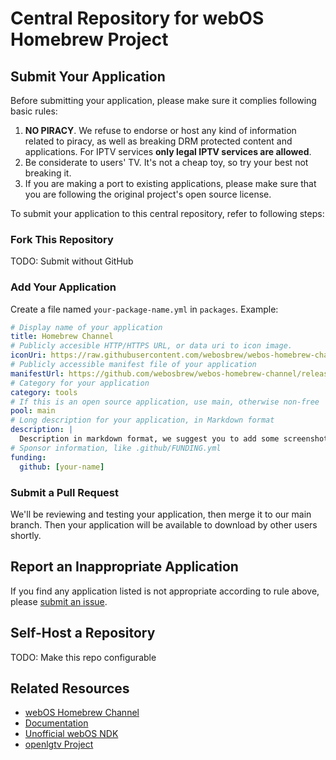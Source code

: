 # Central Repository for webOS Homebrew Project

## Submit Your Application

Before submitting your application, please make sure it complies following basic rules:

1. **NO PIRACY**. We refuse to endorse or host any kind of information related to piracy, as well as breaking DRM protected content and applications. For IPTV services **only legal IPTV services are allowed**.
2. Be considerate to users' TV. It's not a cheap toy, so try your best not breaking it.
3. If you are making a port to existing applications, please make sure that you are following the original project's open source license.

To submit your application to this central repository, refer to following steps:

### Fork This Repository

TODO: Submit without GitHub

### Add Your Application

Create a file named `your-package-name.yml` in `packages`. Example:

```yaml
# Display name of your application
title: Homebrew Channel
# Publicly accesible HTTP/HTTPS URL, or data uri to icon image.
iconUri: https://raw.githubusercontent.com/webosbrew/webos-homebrew-channel/main/assets/icon160.png
# Publicly accessible manifest file of your application
manifestUrl: https://github.com/webosbrew/webos-homebrew-channel/releases/latest/download/org.webosbrew.hbchannel.manifest.json
# Category for your application
category: tools
# If this is an open source application, use main, otherwise non-free
pool: main
# Long description for your application, in Markdown format
description: |
  Description in markdown format, we suggest you to add some screenshots to help users understand
# Sponsor information, like .github/FUNDING.yml
funding:
  github: [your-name]
```

### Submit a Pull Request

We'll be reviewing and testing your application, then merge it to our main branch. Then your application will be available to download by other users shortly.

## Report an Inappropriate Application

If you find any application listed is not appropriate according to rule above, please [submit an issue](https://github.com/webosbrew/apps-repo/issues/new).

## Self-Host a Repository

TODO: Make this repo configurable

## Related Resources

* [webOS Homebrew Channel](https://github.com/webosbrew/webos-homebrew-channel)
* [Documentation](https://github.com/webosbrew/docs)
* [Unofficial webOS NDK](https://github.com/webosbrew/meta-lg-webos-ndk)
* [openlgtv Project](https://openlgtv.github.io/)
